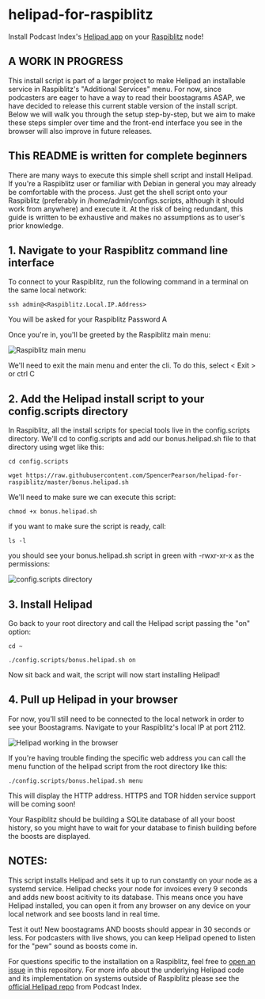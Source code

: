 # helipad-for-raspiblitz
Install Podcast Index's [Helipad app](https://github.com/Podcastindex-org/helipad) on your [Raspiblitz](https://github.com/rootzoll/raspiblitz/) node!

## A WORK IN PROGRESS
This install script is part of a larger project to make Helipad an installable service in Raspiblitz's "Additional Services" menu. For now, since podcasters are eager to have a way to read their boostagrams ASAP, we have decided to release this current stable version of the install script. Below we will walk you through the setup step-by-step, but we aim to make these steps simpler over time and the front-end interface you see in the browser will also improve in future releases.

## This README is written for complete beginners
There are many ways to execute this simple shell script and install Helipad. If you're a Raspiblitz user or familiar with Debian in general you may already be comfortable with the process. Just get the shell script onto your Raspiblitz (preferably in /home/admin/configs.scripts, although it should work from anywhere) and execute it. At the risk of being redundant, this guide is written to be exhaustive and makes no assumptions as to user's prior knowledge.

## 1. Navigate to your Raspiblitz command line interface

To connect to your Raspiblitz, run the following command in a terminal on the same local network:

`ssh admin@<Raspiblitz.Local.IP.Address>`

You will be asked for your Raspiblitz Password A

Once you're in, you'll be greeted by the Raspiblitz main menu:

![Raspiblitz main menu](https://github.com/rootzoll/raspiblitz/raw/v1.7/pictures/ssh5-mainmenu.png)

We'll need to exit the main menu and enter the cli. To do this, select < Exit > or ctrl C

## 2. Add the Helipad install script to your config.scripts directory
In Raspiblitz, all the install scripts for special tools live in the config.scripts directory. We'll cd to config.scripts and add our bonus.helipad.sh file to that directory using wget like this:

`cd config.scripts`

`wget https://raw.githubusercontent.com/SpencerPearson/helipad-for-raspiblitz/master/bonus.helipad.sh`

We'll need to make sure we can execute this script:

`chmod +x bonus.helipad.sh`

if you want to make sure the script is ready, call:

`ls -l`

you should see your bonus.helipad.sh script in green with -rwxr-xr-x as the permissions:

![config.scripts directory](https://i.ibb.co/dLmSxdp/Screenshot-2021-12-16-160543.png)

## 3. Install Helipad
Go back to your root directory and call the Helipad script passing the "on" option:

`cd ~`

`./config.scripts/bonus.helipad.sh on`

Now sit back and wait, the script will now start installing Helipad!

## 4. Pull up Helipad in your browser

For now, you'll still need to be connected to the local network in order to see your Boostagrams. Navigate to your Raspiblitz's local IP at port 2112. 

![Helipad working in the browser](https://i.ibb.co/5B5J3bh/Screenshot-2021-12-16-163651.png)

If you're having trouble finding the specific web address you can call the menu function of the helipad script from the root directory like this:

`./config.scripts/bonus.helipad.sh menu`

This will display the HTTP address. HTTPS and TOR hidden service support will be coming soon!

Your Raspiblitz should be building a SQLite database of all your boost history, so you might have to wait for your database to finish building before the boosts are displayed.

## NOTES:

This script installs Helipad and sets it up to run constantly on your node as a systemd service. Helipad checks your node for invoices every 9 seconds and adds new boost acitivity to its database. This means once you have Helipad installed, you can open it from any browser on any device on your local network and see boosts land in real time.

Test it out! New boostagrams AND boosts should appear in 30 seconds or less. For podcasters with live shows, you can keep Helipad opened to listen for the "pew" sound as boosts come in.

For questions specific to the installation on a Raspiblitz, feel free to [open an issue](https://github.com/SpencerPearson/helipad-for-raspiblitz/issues) in this repository. For more info about the underlying Helipad code and its implementation on systems outside of Raspiblitz please see the [official Helipad repo](https://github.com/Podcastindex-org/helipad) from Podcast Index.

